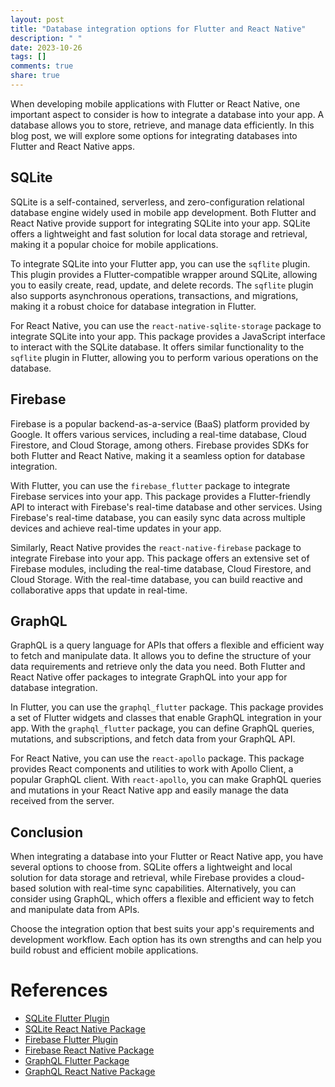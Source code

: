 ```yaml
---
layout: post
title: "Database integration options for Flutter and React Native"
description: " "
date: 2023-10-26
tags: []
comments: true
share: true
---
```


When developing mobile applications with Flutter or React Native, one important aspect to consider is how to integrate a database into your app. A database allows you to store, retrieve, and manage data efficiently. In this blog post, we will explore some options for integrating databases into Flutter and React Native apps.

## SQLite

SQLite is a self-contained, serverless, and zero-configuration relational database engine widely used in mobile app development. Both Flutter and React Native provide support for integrating SQLite into your app. SQLite offers a lightweight and fast solution for local data storage and retrieval, making it a popular choice for mobile applications.

To integrate SQLite into your Flutter app, you can use the `sqflite` plugin. This plugin provides a Flutter-compatible wrapper around SQLite, allowing you to easily create, read, update, and delete records. The `sqflite` plugin also supports asynchronous operations, transactions, and migrations, making it a robust choice for database integration in Flutter.

For React Native, you can use the `react-native-sqlite-storage` package to integrate SQLite into your app. This package provides a JavaScript interface to interact with the SQLite database. It offers similar functionality to the `sqflite` plugin in Flutter, allowing you to perform various operations on the database.

## Firebase

Firebase is a popular backend-as-a-service (BaaS) platform provided by Google. It offers various services, including a real-time database, Cloud Firestore, and Cloud Storage, among others. Firebase provides SDKs for both Flutter and React Native, making it a seamless option for database integration.

With Flutter, you can use the `firebase_flutter` package to integrate Firebase services into your app. This package provides a Flutter-friendly API to interact with Firebase's real-time database and other services. Using Firebase's real-time database, you can easily sync data across multiple devices and achieve real-time updates in your app.

Similarly, React Native provides the `react-native-firebase` package to integrate Firebase into your app. This package offers an extensive set of Firebase modules, including the real-time database, Cloud Firestore, and Cloud Storage. With the real-time database, you can build reactive and collaborative apps that update in real-time.

## GraphQL

GraphQL is a query language for APIs that offers a flexible and efficient way to fetch and manipulate data. It allows you to define the structure of your data requirements and retrieve only the data you need. Both Flutter and React Native offer packages to integrate GraphQL into your app for database integration.

In Flutter, you can use the `graphql_flutter` package. This package provides a set of Flutter widgets and classes that enable GraphQL integration in your app. With the `graphql_flutter` package, you can define GraphQL queries, mutations, and subscriptions, and fetch data from your GraphQL API.

For React Native, you can use the `react-apollo` package. This package provides React components and utilities to work with Apollo Client, a popular GraphQL client. With `react-apollo`, you can make GraphQL queries and mutations in your React Native app and easily manage the data received from the server.

## Conclusion

When integrating a database into your Flutter or React Native app, you have several options to choose from. SQLite offers a lightweight and local solution for data storage and retrieval, while Firebase provides a cloud-based solution with real-time sync capabilities. Alternatively, you can consider using GraphQL, which offers a flexible and efficient way to fetch and manipulate data from APIs.

Choose the integration option that best suits your app's requirements and development workflow. Each option has its own strengths and can help you build robust and efficient mobile applications.

# References
- [SQLite Flutter Plugin](https://pub.dev/packages/sqflite)
- [SQLite React Native Package](https://github.com/andpor/react-native-sqlite-storage)
- [Firebase Flutter Plugin](https://pub.dev/packages/firebase_flutter)
- [Firebase React Native Package](https://rnfirebase.io/)
- [GraphQL Flutter Package](https://pub.dev/packages/graphql_flutter)
- [GraphQL React Native Package](https://github.com/apollographql/react-apollo)